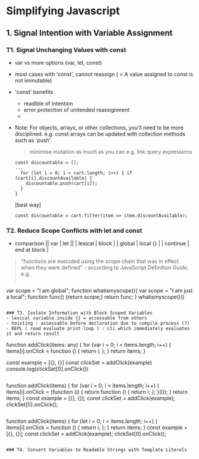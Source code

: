 # Simplifying Javascript

## 1. Signal Intention with Variable Assignment
### T1. Signal Unchanging Values with const
- var vs more options (var, let, const)
- most cases with 'const', cannot reassign ( = A value assigned to const is not immutable)
- 'const' benefits
  - readible of intention
  - error protection of unitended reassignment
  - 
- Note:
  For objects, arrays, or other collections, you’ll need to be more disciplined.
  e.g. const arrays can be updated with collection methods such as 'push'.
  > minimise mutation as much as you can
  > e.g. link query expressions
  ```
  const discountable = [];
  ...
    for (let i = 0; i < cart.length; i++) { if (cart[i].discountAvailable) {
      discountable.push(cart[i]);
    }
  }
  ```
  
  [best way]
  ```
  const discountable = cart.filter(item => item.discountAvailable);
  ```
  
  
### T2. Reduce Scope Conflicts with let and const
- comparison
|| var | let ||
| lexical | block |
| global | local {} |
| continue | end at block |

> "functions are executed using the scope chain that was in effect when they were defined" - according to JavaScript Definition Guide.
> e.g. 
> ```
  var scope = "I am global";
  function whatismyscope(){
     var scope = "I am just a local";
     function func() {return scope;}
     return func;
  }
  whatismyscope()()
  ```

### T3. Isolate Information with Block Scoped Variables
- lexical variable inside {} = accessable from others
- hoisting : accessable before declaration due to compile process (?)
- REPL ( read evaluate print loop ) : cli which immediately evaluates it and return result

```
function addClick(items: any) { 
    for (var i = 0; i < items.length; i++) { 
        items[i].onClick = function () { 
            return i; 
        }; 
    } 
    return items; 
} 

const example = [{}, {}]
const clickSet = addClick(example) 
console.log(clickSet[0].onClick())
```

```
function addClick(items) {
for (var i = 0; i < items.length; i++) {
items[i].onClick = (function (i) { return function () {
return i; };
 }(i));
}
 return items;
}
const example = [{}, {}];
const clickSet = addClick(example);  clickSet[0].onClick();
```

```
function addClick(items) {
for (let i = 0; i < items.length; i++) {
items[i].onClick = function () { return i; }; }
return items; }
const example = [{}, {}];
const clickSet = addClick(example); clickSet[0].onClick();
```

### T4. Convert Variables to Readable Strings with Template Literals


